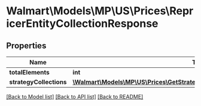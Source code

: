 # Walmart\Models\MP\US\Prices\RepricerEntityCollectionResponse

## Properties

Name | Type | Description | Notes
------------ | ------------- | ------------- | -------------
**totalElements** | **int** |  | [optional]
**strategyCollections** | [**\Walmart\Models\MP\US\Prices\GetStrategies200ResponseStrategyCollectionsInner[]**](GetStrategies200ResponseStrategyCollectionsInner.md) |  | [optional]


[[Back to Model list]](./) [[Back to API list]](../../../../../README.md#supported-apis) [[Back to README]](../../../../../README.md)
